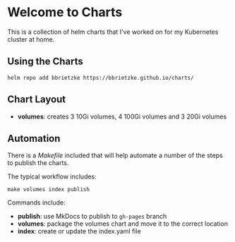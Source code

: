# Welcome to Charts

This is a collection of helm charts that I've worked on for my Kubernetes cluster at home.

## Using the Charts

```
helm repo add bbrietzke https://bbrietzke.github.io/charts/
```

## Chart Layout
* __volumes__: creates 3 10Gi volumes, 4 100Gi volumes and 3 20Gi volumes

## Automation
There is a _Makefile_ included that will help automate a number of the steps to publish the charts.

The typical workflow includes:

```
make volumes index publish
```

Commands include:

* __publish__: use MkDocs to publish to `gh-pages` branch
* __volumes__: package the volumes chart and move it to the correct location
* __index__: create or update the index.yaml file


